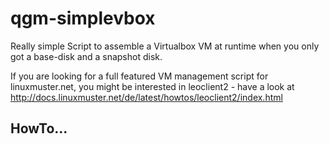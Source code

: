 qgm-simplevbox
==============

Really simple Script to assemble a Virtualbox VM at runtime when you only got a base-disk and a snapshot disk.

If you are looking for a full featured VM management script for linuxmuster.net, you might be interested in leoclient2 - have a look at http://docs.linuxmuster.net/de/latest/howtos/leoclient2/index.html

HowTo...
--------
